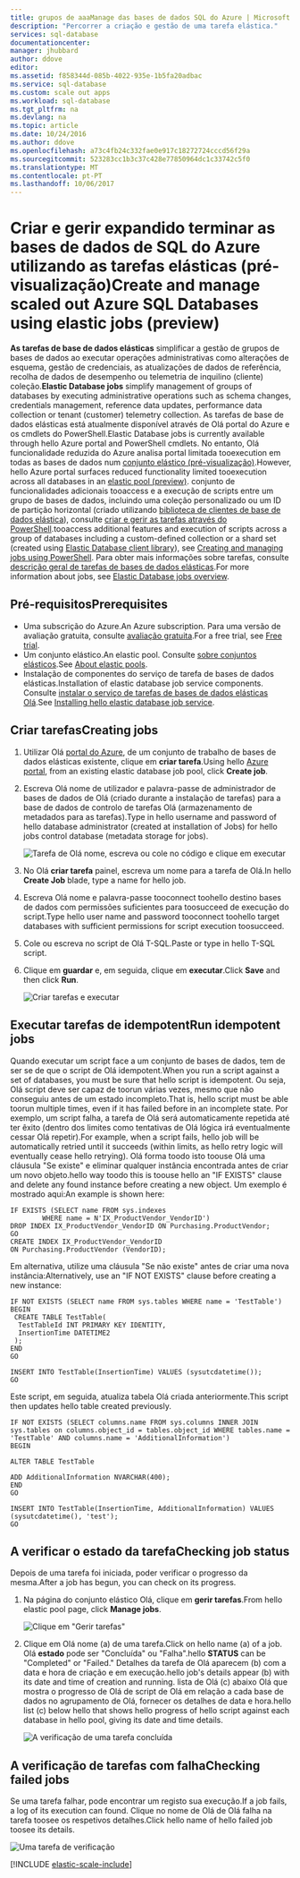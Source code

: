 ```yaml
---
title: grupos de aaaManage das bases de dados SQL do Azure | Microsoft Docs
description: "Percorrer a criação e gestão de uma tarefa elástica."
services: sql-database
documentationcenter: 
manager: jhubbard
author: ddove
editor: 
ms.assetid: f858344d-085b-4022-935e-1b5fa20adbac
ms.service: sql-database
ms.custom: scale out apps
ms.workload: sql-database
ms.tgt_pltfrm: na
ms.devlang: na
ms.topic: article
ms.date: 10/24/2016
ms.author: ddove
ms.openlocfilehash: a73c4fb24c332fae0e917c18272724cccd56f29a
ms.sourcegitcommit: 523283cc1b3c37c428e77850964dc1c33742c5f0
ms.translationtype: MT
ms.contentlocale: pt-PT
ms.lasthandoff: 10/06/2017
---
```

# <a name="create-and-manage-scaled-out-azure-sql-databases-using-elastic-jobs-preview"></a><span data-ttu-id="d5a25-103">Criar e gerir expandido terminar as bases de dados de SQL do Azure utilizando as tarefas elásticas (pré-visualização)</span><span class="sxs-lookup"><span data-stu-id="d5a25-103">Create and manage scaled out Azure SQL Databases using elastic jobs (preview)</span></span>


<span data-ttu-id="d5a25-104">**As tarefas de base de dados elásticas** simplificar a gestão de grupos de bases de dados ao executar operações administrativas como alterações de esquema, gestão de credenciais, as atualizações de dados de referência, recolha de dados de desempenho ou telemetria de inquilino (cliente) coleção.</span><span class="sxs-lookup"><span data-stu-id="d5a25-104">**Elastic Database jobs** simplify management of groups of databases by executing administrative operations such as schema changes, credentials management, reference data updates, performance data collection or tenant (customer) telemetry collection.</span></span> <span data-ttu-id="d5a25-105">As tarefas de base de dados elásticas está atualmente disponível através de Olá portal do Azure e os cmdlets do PowerShell.</span><span class="sxs-lookup"><span data-stu-id="d5a25-105">Elastic Database jobs is currently available through hello Azure portal and PowerShell cmdlets.</span></span> <span data-ttu-id="d5a25-106">No entanto, Olá funcionalidade reduzida do Azure analisa portal limitada tooexecution em todas as bases de dados num [conjunto elástico (pré-visualização)](sql-database-elastic-pool.md).</span><span class="sxs-lookup"><span data-stu-id="d5a25-106">However, hello Azure portal surfaces reduced functionality limited tooexecution across all databases in an [elastic pool (preview)](sql-database-elastic-pool.md).</span></span> <span data-ttu-id="d5a25-107">conjunto de funcionalidades adicionais tooaccess e a execução de scripts entre um grupo de bases de dados, incluindo uma coleção personalizado ou um ID de partição horizontal (criado utilizando [biblioteca de clientes de base de dados elástica](sql-database-elastic-scale-introduction.md)), consulte [criar e gerir as tarefas através do PowerShell](sql-database-elastic-jobs-powershell.md).</span><span class="sxs-lookup"><span data-stu-id="d5a25-107">tooaccess additional features and execution of scripts across a group of databases including a custom-defined collection or a shard set (created using [Elastic Database client library](sql-database-elastic-scale-introduction.md)), see [Creating and managing jobs using PowerShell](sql-database-elastic-jobs-powershell.md).</span></span> <span data-ttu-id="d5a25-108">Para obter mais informações sobre tarefas, consulte [descrição geral de tarefas de bases de dados elásticas](sql-database-elastic-jobs-overview.md).</span><span class="sxs-lookup"><span data-stu-id="d5a25-108">For more information about jobs, see [Elastic Database jobs overview](sql-database-elastic-jobs-overview.md).</span></span> 

## <a name="prerequisites"></a><span data-ttu-id="d5a25-109">Pré-requisitos</span><span class="sxs-lookup"><span data-stu-id="d5a25-109">Prerequisites</span></span>
* <span data-ttu-id="d5a25-110">Uma subscrição do Azure.</span><span class="sxs-lookup"><span data-stu-id="d5a25-110">An Azure subscription.</span></span> <span data-ttu-id="d5a25-111">Para uma versão de avaliação gratuita, consulte [avaliação gratuita](https://azure.microsoft.com/pricing/free-trial/).</span><span class="sxs-lookup"><span data-stu-id="d5a25-111">For a free trial, see [Free trial](https://azure.microsoft.com/pricing/free-trial/).</span></span>
* <span data-ttu-id="d5a25-112">Um conjunto elástico.</span><span class="sxs-lookup"><span data-stu-id="d5a25-112">An elastic pool.</span></span> <span data-ttu-id="d5a25-113">Consulte [sobre conjuntos elásticos](sql-database-elastic-pool.md).</span><span class="sxs-lookup"><span data-stu-id="d5a25-113">See [About elastic pools](sql-database-elastic-pool.md).</span></span>
* <span data-ttu-id="d5a25-114">Instalação de componentes do serviço de tarefa de bases de dados elásticas.</span><span class="sxs-lookup"><span data-stu-id="d5a25-114">Installation of elastic database job service components.</span></span> <span data-ttu-id="d5a25-115">Consulte [instalar o serviço de tarefas de bases de dados elásticas Olá](sql-database-elastic-jobs-service-installation.md).</span><span class="sxs-lookup"><span data-stu-id="d5a25-115">See [Installing hello elastic database job service](sql-database-elastic-jobs-service-installation.md).</span></span>

## <a name="creating-jobs"></a><span data-ttu-id="d5a25-116">Criar tarefas</span><span class="sxs-lookup"><span data-stu-id="d5a25-116">Creating jobs</span></span>
1. <span data-ttu-id="d5a25-117">Utilizar Olá [portal do Azure](https://portal.azure.com), de um conjunto de trabalho de bases de dados elásticas existente, clique em **criar tarefa**.</span><span class="sxs-lookup"><span data-stu-id="d5a25-117">Using hello [Azure portal](https://portal.azure.com), from an existing elastic database job pool, click **Create job**.</span></span>
2. <span data-ttu-id="d5a25-118">Escreva Olá nome de utilizador e palavra-passe de administrador de bases de dados de Olá (criado durante a instalação de tarefas) para a base de dados de controlo de tarefas Olá (armazenamento de metadados para as tarefas).</span><span class="sxs-lookup"><span data-stu-id="d5a25-118">Type in hello username and password of hello database administrator (created at installation of Jobs) for hello jobs control database (metadata storage for jobs).</span></span>
   
    ![Tarefa de Olá nome, escreva ou cole no código e clique em executar][1]
3. <span data-ttu-id="d5a25-120">No Olá **criar tarefa** painel, escreva um nome para a tarefa de Olá.</span><span class="sxs-lookup"><span data-stu-id="d5a25-120">In hello **Create Job** blade, type a name for hello job.</span></span>
4. <span data-ttu-id="d5a25-121">Escreva Olá nome e palavra-passe tooconnect toohello destino bases de dados com permissões suficientes para toosucceed de execução do script.</span><span class="sxs-lookup"><span data-stu-id="d5a25-121">Type hello user name and password tooconnect toohello target databases with sufficient permissions for script execution toosucceed.</span></span>
5. <span data-ttu-id="d5a25-122">Cole ou escreva no script de Olá T-SQL.</span><span class="sxs-lookup"><span data-stu-id="d5a25-122">Paste or type in hello T-SQL script.</span></span>
6. <span data-ttu-id="d5a25-123">Clique em **guardar** e, em seguida, clique em **executar**.</span><span class="sxs-lookup"><span data-stu-id="d5a25-123">Click **Save** and then click **Run**.</span></span>
   
    ![Criar tarefas e executar][5]

## <a name="run-idempotent-jobs"></a><span data-ttu-id="d5a25-125">Executar tarefas de idempotent</span><span class="sxs-lookup"><span data-stu-id="d5a25-125">Run idempotent jobs</span></span>
<span data-ttu-id="d5a25-126">Quando executar um script face a um conjunto de bases de dados, tem de ser se de que o script de Olá idempotent.</span><span class="sxs-lookup"><span data-stu-id="d5a25-126">When you run a script against a set of databases, you must be sure that hello script is idempotent.</span></span> <span data-ttu-id="d5a25-127">Ou seja, Olá script deve ser capaz de toorun várias vezes, mesmo que não conseguiu antes de um estado incompleto.</span><span class="sxs-lookup"><span data-stu-id="d5a25-127">That is, hello script must be able toorun multiple times, even if it has failed before in an incomplete state.</span></span> <span data-ttu-id="d5a25-128">Por exemplo, um script falha, a tarefa de Olá será automaticamente repetida até ter êxito (dentro dos limites como tentativas de Olá lógica irá eventualmente cessar Olá repetir).</span><span class="sxs-lookup"><span data-stu-id="d5a25-128">For example, when a script fails, hello job will be automatically retried until it succeeds (within limits, as hello retry logic will eventually cease hello retrying).</span></span> <span data-ttu-id="d5a25-129">Olá forma toodo isto toouse Olá uma cláusula "Se existe" e eliminar qualquer instância encontrada antes de criar um novo objeto.</span><span class="sxs-lookup"><span data-stu-id="d5a25-129">hello way toodo this is toouse hello an "IF EXISTS" clause and delete any found instance before creating a new object.</span></span> <span data-ttu-id="d5a25-130">Um exemplo é mostrado aqui:</span><span class="sxs-lookup"><span data-stu-id="d5a25-130">An example is shown here:</span></span>

    IF EXISTS (SELECT name FROM sys.indexes
            WHERE name = N'IX_ProductVendor_VendorID')
    DROP INDEX IX_ProductVendor_VendorID ON Purchasing.ProductVendor;
    GO
    CREATE INDEX IX_ProductVendor_VendorID
    ON Purchasing.ProductVendor (VendorID);

<span data-ttu-id="d5a25-131">Em alternativa, utilize uma cláusula "Se não existe" antes de criar uma nova instância:</span><span class="sxs-lookup"><span data-stu-id="d5a25-131">Alternatively, use an "IF NOT EXISTS" clause before creating a new instance:</span></span>

    IF NOT EXISTS (SELECT name FROM sys.tables WHERE name = 'TestTable')
    BEGIN
     CREATE TABLE TestTable(
      TestTableId INT PRIMARY KEY IDENTITY,
      InsertionTime DATETIME2
     );
    END
    GO

    INSERT INTO TestTable(InsertionTime) VALUES (sysutcdatetime());
    GO

<span data-ttu-id="d5a25-132">Este script, em seguida, atualiza tabela Olá criada anteriormente.</span><span class="sxs-lookup"><span data-stu-id="d5a25-132">This script then updates hello table created previously.</span></span>

    IF NOT EXISTS (SELECT columns.name FROM sys.columns INNER JOIN sys.tables on columns.object_id = tables.object_id WHERE tables.name = 'TestTable' AND columns.name = 'AdditionalInformation')
    BEGIN

    ALTER TABLE TestTable

    ADD AdditionalInformation NVARCHAR(400);
    END
    GO

    INSERT INTO TestTable(InsertionTime, AdditionalInformation) VALUES (sysutcdatetime(), 'test');
    GO


## <a name="checking-job-status"></a><span data-ttu-id="d5a25-133">A verificar o estado da tarefa</span><span class="sxs-lookup"><span data-stu-id="d5a25-133">Checking job status</span></span>
<span data-ttu-id="d5a25-134">Depois de uma tarefa foi iniciada, poder verificar o progresso da mesma.</span><span class="sxs-lookup"><span data-stu-id="d5a25-134">After a job has begun, you can check on its progress.</span></span>

1. <span data-ttu-id="d5a25-135">Na página do conjunto elástico Olá, clique em **gerir tarefas**.</span><span class="sxs-lookup"><span data-stu-id="d5a25-135">From hello elastic pool page, click **Manage jobs**.</span></span>
   
    ![Clique em "Gerir tarefas"][2]
2. <span data-ttu-id="d5a25-137">Clique em Olá nome (a) de uma tarefa.</span><span class="sxs-lookup"><span data-stu-id="d5a25-137">Click on hello name (a) of a job.</span></span> <span data-ttu-id="d5a25-138">Olá **estado** pode ser "Concluída" ou "Falha".</span><span class="sxs-lookup"><span data-stu-id="d5a25-138">hello **STATUS** can be "Completed" or "Failed."</span></span> <span data-ttu-id="d5a25-139">Detalhes da tarefa de Olá aparecem (b) com a data e hora de criação e em execução.</span><span class="sxs-lookup"><span data-stu-id="d5a25-139">hello job's details appear (b) with its date and time of creation and running.</span></span> <span data-ttu-id="d5a25-140">lista de Olá (c) abaixo Olá que mostra o progresso de Olá de script de Olá em relação a cada base de dados no agrupamento de Olá, fornecer os detalhes de data e hora.</span><span class="sxs-lookup"><span data-stu-id="d5a25-140">hello list (c) below hello that shows hello progress of hello script against each database in hello pool, giving its date and time details.</span></span>
   
    ![A verificação de uma tarefa concluída][3]

## <a name="checking-failed-jobs"></a><span data-ttu-id="d5a25-142">A verificação de tarefas com falha</span><span class="sxs-lookup"><span data-stu-id="d5a25-142">Checking failed jobs</span></span>
<span data-ttu-id="d5a25-143">Se uma tarefa falhar, pode encontrar um registo sua execução.</span><span class="sxs-lookup"><span data-stu-id="d5a25-143">If a job fails, a log of its execution can found.</span></span> <span data-ttu-id="d5a25-144">Clique no nome de Olá de Olá falha na tarefa toosee os respetivos detalhes.</span><span class="sxs-lookup"><span data-stu-id="d5a25-144">Click hello name of hello failed job toosee its details.</span></span>

![Uma tarefa de verificação][4]

[!INCLUDE [elastic-scale-include](../../includes/elastic-scale-include.md)]

<!--Image references-->
[1]: ./media/sql-database-elastic-jobs-create-and-manage/screen-1.png
[2]: ./media/sql-database-elastic-jobs-create-and-manage/click-manage-jobs.png
[3]: ./media/sql-database-elastic-jobs-create-and-manage/running-jobs.png
[4]: ./media/sql-database-elastic-jobs-create-and-manage/failed.png
[5]: ./media/sql-database-elastic-jobs-create-and-manage/screen-2.png


